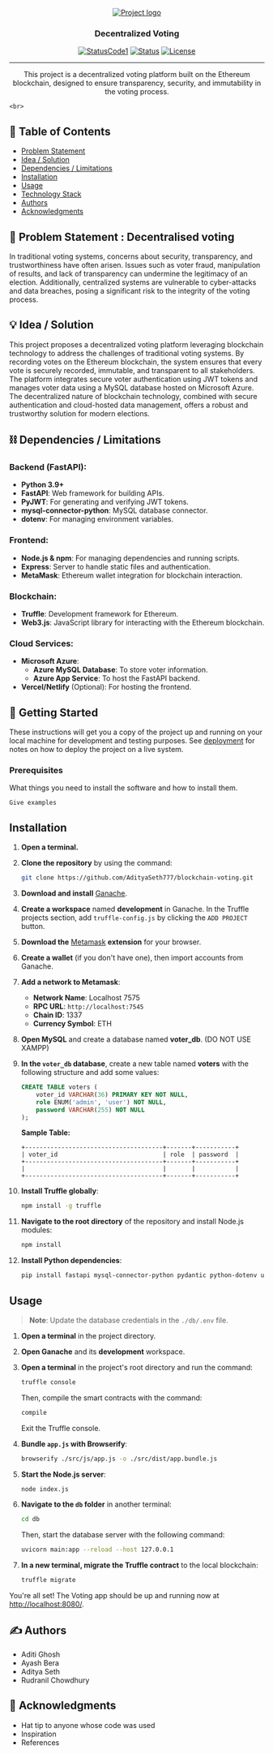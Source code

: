 <p align="center">
  <a href="" rel="noopener">
 <img src="[https://i.imgur.com/AZ2iWek.png](https://imgur.com/a/MpWCDmm)" alt="Project logo"></a>
</p>
<h3 align="center">Decentralized Voting</h3>

<div align="center">

[![StatusCode1](https://img.shields.io/badge/hackathon-name-orange.svg)](http://hackathon.url.com)
[![Status](https://img.shields.io/badge/status-active-success.svg)]()
[![License](https://img.shields.io/badge/license-MIT-blue.svg)](LICENSE.md)

</div>

---

<p align="center"> This project is a decentralized voting platform built on the Ethereum blockchain, designed to ensure transparency, security, and immutability in the voting process.

    <br> 
</p>

## 📝 Table of Contents

- [Problem Statement](#problem_statement)
- [Idea / Solution](#idea)
- [Dependencies / Limitations](#limitations)
- [Installation](#installation)
- [Usage](#usage)
- [Technology Stack](#tech_stack)
- [Authors](#authors)
- [Acknowledgments](#acknowledgments)

## 🧐 Problem Statement : Decentralised voting

In traditional voting systems, concerns about security, transparency, and trustworthiness have often arisen. Issues such as voter fraud, manipulation of results, and lack of transparency can undermine the legitimacy of an election. Additionally, centralized systems are vulnerable to cyber-attacks and data breaches, posing a significant risk to the integrity of the voting process.


## 💡 Idea / Solution 

This project proposes a decentralized voting platform leveraging blockchain technology to address the challenges of traditional voting systems. By recording votes on the Ethereum blockchain, the system ensures that every vote is securely recorded, immutable, and transparent to all stakeholders. The platform integrates secure voter authentication using JWT tokens and manages voter data using a MySQL database hosted on Microsoft Azure. The decentralized nature of blockchain technology, combined with secure authentication and cloud-hosted data management, offers a robust and trustworthy solution for modern elections.


## ⛓️ Dependencies / Limitations 

### Backend (FastAPI):
- **Python 3.9+**
- **FastAPI**: Web framework for building APIs.
- **PyJWT**: For generating and verifying JWT tokens.
- **mysql-connector-python**: MySQL database connector.
- **dotenv**: For managing environment variables.

### Frontend:
- **Node.js & npm**: For managing dependencies and running scripts.
- **Express**: Server to handle static files and authentication.
- **MetaMask**: Ethereum wallet integration for blockchain interaction.

### Blockchain:
- **Truffle**: Development framework for Ethereum.
- **Web3.js**: JavaScript library for interacting with the Ethereum blockchain.

### Cloud Services:
- **Microsoft Azure**: 
  - **Azure MySQL Database**: To store voter information.
  - **Azure App Service**: To host the FastAPI backend.
- **Vercel/Netlify** (Optional): For hosting the frontend.


## 🏁 Getting Started 

These instructions will get you a copy of the project up and running on your local machine for development
and testing purposes. See [deployment](#deployment) for notes on how to deploy the project on a live system.

### Prerequisites

What things you need to install the software and how to install them.

```
Give examples
```

## Installation

1. **Open a terminal.**

2. **Clone the repository** by using the command:
    ```bash
    git clone https://github.com/AdityaSeth777/blockchain-voting.git
    ```

3. **Download and install** [Ganache](https://trufflesuite.com/ganache/).

4. **Create a workspace** named **development** in Ganache. In the Truffle projects section, add `truffle-config.js` by clicking the `ADD PROJECT` button.

5. **Download the** [Metamask](https://metamask.io/download/) **extension** for your browser.

6. **Create a wallet** (if you don't have one), then import accounts from Ganache.

7. **Add a network to Metamask**:
    - **Network Name**: Localhost 7575
    - **RPC URL**: `http://localhost:7545`
    - **Chain ID**: 1337
    - **Currency Symbol**: ETH

8. **Open MySQL** and create a database named **voter_db**. (DO NOT USE XAMPP)

9. **In the `voter_db` database**, create a new table named **voters** with the following structure and add some values:
    ```sql
    CREATE TABLE voters (
        voter_id VARCHAR(36) PRIMARY KEY NOT NULL,
        role ENUM('admin', 'user') NOT NULL,
        password VARCHAR(255) NOT NULL
    );
    ```

    **Sample Table:**
    ```
    +--------------------------------------+-------+-----------+
    | voter_id                             | role  | password  |
    +--------------------------------------+-------+-----------+
    |                                      |       |           |
    +--------------------------------------+-------+-----------+
    ```

12. **Install Truffle globally**:
    ```bash
    npm install -g truffle
    ```

14. **Navigate to the root directory** of the repository and install Node.js modules:
    ```bash
    npm install
    ```

15. **Install Python dependencies**:
    ```bash
    pip install fastapi mysql-connector-python pydantic python-dotenv uvicorn uvicorn[standard] PyJWT
    ```

## Usage

> **Note**: Update the database credentials in the `./db/.env` file.

1. **Open a terminal** in the project directory.

2. **Open Ganache** and its **development** workspace.

3. **Open a terminal** in the project's root directory and run the command:
    ```bash
    truffle console
    ```
    Then, compile the smart contracts with the command:
    ```bash
    compile
    ```
    Exit the Truffle console.

5. **Bundle `app.js` with Browserify**:
    ```bash
    browserify ./src/js/app.js -o ./src/dist/app.bundle.js
    ```

2. **Start the Node.js server**:
    ```bash
    node index.js
    ```

3. **Navigate to the `db` folder** in another terminal:
    ```bash
    cd db
    ```
    Then, start the database server with the following command:
    ```bash
    uvicorn main:app --reload --host 127.0.0.1
    ```

4. **In a new terminal, migrate the Truffle contract** to the local blockchain:
    ```bash
    truffle migrate
    ```

You're all set! The Voting app should be up and running now at [http://localhost:8080/](http://localhost:8080/).



## ✍️ Authors 

- Aditi Ghosh
- Ayash Bera
- Aditya Seth
- Rudranil Chowdhury


## 🎉 Acknowledgments 
- Hat tip to anyone whose code was used
- Inspiration
- References
